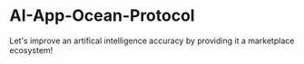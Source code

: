 # AI-App-Ocean-Protocol

Let's improve an artifical intelligence accuracy by providing it a marketplace ecosystem!

